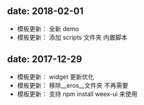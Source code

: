 ## date: 2018-02-01
* 模板更新： 全新 demo
* 模板更新： 添加 scripts 文件夹 内置脚本

## date: 2017-12-29
* 模板更新： widget 更新优化
* 模板更新： 移除__eros__文件夹 不再需要
* 模板更新： 支持 npm install weex-ui 来使用